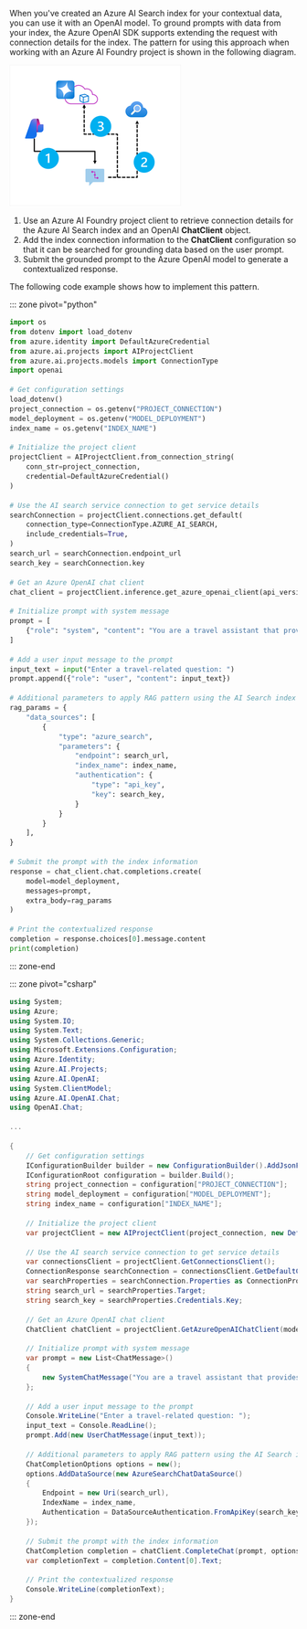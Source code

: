 When you've created an Azure AI Search index for your contextual data, you can use it with an OpenAI model. To ground prompts with data from your index, the Azure OpenAI SDK supports extending the request with connection details for the index. The pattern for using this approach when working with an Azure AI Foundry project is shown in the following diagram.

![Diagram of a client app using an Azure AI Search index to ground a prompt for an OpenAI model.](../media/client-app.png)

1. Use an Azure AI Foundry project client to retrieve connection details for the Azure AI Search index and an OpenAI **ChatClient** object.
1. Add the index connection information to the **ChatClient** configuration so that it can be searched for grounding data based on the user prompt.
1. Submit the grounded prompt to the Azure OpenAI model to generate a contextualized response.

The following code example shows how to implement this pattern.

::: zone pivot="python"

```python
import os
from dotenv import load_dotenv
from azure.identity import DefaultAzureCredential
from azure.ai.projects import AIProjectClient
from azure.ai.projects.models import ConnectionType
import openai

# Get configuration settings
load_dotenv()
project_connection = os.getenv("PROJECT_CONNECTION")
model_deployment = os.getenv("MODEL_DEPLOYMENT")
index_name = os.getenv("INDEX_NAME")

# Initialize the project client
projectClient = AIProjectClient.from_connection_string(
    conn_str=project_connection,
    credential=DefaultAzureCredential()
)

# Use the AI search service connection to get service details
searchConnection = projectClient.connections.get_default(
    connection_type=ConnectionType.AZURE_AI_SEARCH,
    include_credentials=True,
)
search_url = searchConnection.endpoint_url
search_key = searchConnection.key

# Get an Azure OpenAI chat client
chat_client = projectClient.inference.get_azure_openai_client(api_version="2024-10-21")

# Initialize prompt with system message
prompt = [
    {"role": "system", "content": "You are a travel assistant that provides information on travel services available from Margie's Travel."}
]

# Add a user input message to the prompt
input_text = input("Enter a travel-related question: ")
prompt.append({"role": "user", "content": input_text})

# Additional parameters to apply RAG pattern using the AI Search index
rag_params = {
    "data_sources": [
        {
            "type": "azure_search",
            "parameters": {
                "endpoint": search_url,
                "index_name": index_name,
                "authentication": {
                    "type": "api_key",
                    "key": search_key,
                }
            }
        }
    ],
}

# Submit the prompt with the index information
response = chat_client.chat.completions.create(
    model=model_deployment,
    messages=prompt,
    extra_body=rag_params
)

# Print the contextualized response
completion = response.choices[0].message.content
print(completion)
```

::: zone-end

::: zone pivot="csharp"

```csharp
using System;
using Azure;
using System.IO;
using System.Text;
using System.Collections.Generic;
using Microsoft.Extensions.Configuration;
using Azure.Identity;
using Azure.AI.Projects;
using Azure.AI.OpenAI;
using System.ClientModel;
using Azure.AI.OpenAI.Chat;
using OpenAI.Chat;

...

{
    // Get configuration settings
    IConfigurationBuilder builder = new ConfigurationBuilder().AddJsonFile("appsettings.json");
    IConfigurationRoot configuration = builder.Build();
    string project_connection = configuration["PROJECT_CONNECTION"];
    string model_deployment = configuration["MODEL_DEPLOYMENT"];
    string index_name = configuration["INDEX_NAME"];
    
    // Initialize the project client
    var projectClient = new AIProjectClient(project_connection, new DefaultAzureCredential());
    
    // Use the AI search service connection to get service details
    var connectionsClient = projectClient.GetConnectionsClient();
    ConnectionResponse searchConnection = connectionsClient.GetDefaultConnection(ConnectionType.AzureAISearch, true);
    var searchProperties = searchConnection.Properties as ConnectionPropertiesApiKeyAuth;
    string search_url = searchProperties.Target;
    string search_key = searchProperties.Credentials.Key;
    
    // Get an Azure OpenAI chat client
    ChatClient chatClient = projectClient.GetAzureOpenAIChatClient(model_deployment);
    
    // Initialize prompt with system message
    var prompt = new List<ChatMessage>()
    {
        new SystemChatMessage("You are a travel assistant that provides information on travel services available from Margie's Travel.")
    };
    
    // Add a user input message to the prompt
    Console.WriteLine("Enter a travel-related question: ");
    input_text = Console.ReadLine();
    prompt.Add(new UserChatMessage(input_text));
    
    // Additional parameters to apply RAG pattern using the AI Search index
    ChatCompletionOptions options = new();
    options.AddDataSource(new AzureSearchChatDataSource()
    {
        Endpoint = new Uri(search_url),
        IndexName = index_name,
        Authentication = DataSourceAuthentication.FromApiKey(search_key),
    });
    
    // Submit the prompt with the index information
    ChatCompletion completion = chatClient.CompleteChat(prompt, options);
    var completionText = completion.Content[0].Text;
    
    // Print the contextualized response
    Console.WriteLine(completionText);
}
```

::: zone-end

